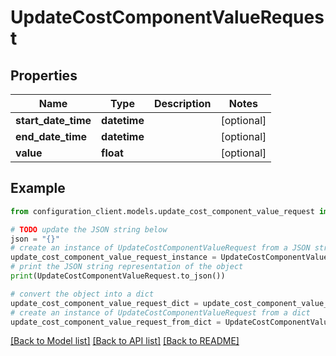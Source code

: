 # UpdateCostComponentValueRequest


## Properties

Name | Type | Description | Notes
------------ | ------------- | ------------- | -------------
**start_date_time** | **datetime** |  | [optional] 
**end_date_time** | **datetime** |  | [optional] 
**value** | **float** |  | [optional] 

## Example

```python
from configuration_client.models.update_cost_component_value_request import UpdateCostComponentValueRequest

# TODO update the JSON string below
json = "{}"
# create an instance of UpdateCostComponentValueRequest from a JSON string
update_cost_component_value_request_instance = UpdateCostComponentValueRequest.from_json(json)
# print the JSON string representation of the object
print(UpdateCostComponentValueRequest.to_json())

# convert the object into a dict
update_cost_component_value_request_dict = update_cost_component_value_request_instance.to_dict()
# create an instance of UpdateCostComponentValueRequest from a dict
update_cost_component_value_request_from_dict = UpdateCostComponentValueRequest.from_dict(update_cost_component_value_request_dict)
```
[[Back to Model list]](../README.md#documentation-for-models) [[Back to API list]](../README.md#documentation-for-api-endpoints) [[Back to README]](../README.md)


